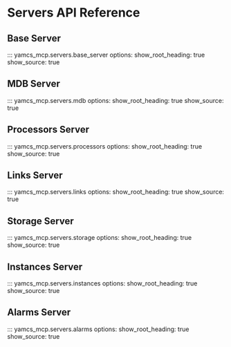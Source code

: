# Servers API Reference

## Base Server

::: yamcs_mcp.servers.base_server
    options:
      show_root_heading: true
      show_source: true

## MDB Server

::: yamcs_mcp.servers.mdb
    options:
      show_root_heading: true
      show_source: true

## Processors Server

::: yamcs_mcp.servers.processors
    options:
      show_root_heading: true
      show_source: true

## Links Server

::: yamcs_mcp.servers.links
    options:
      show_root_heading: true
      show_source: true

## Storage Server

::: yamcs_mcp.servers.storage
    options:
      show_root_heading: true
      show_source: true

## Instances Server

::: yamcs_mcp.servers.instances
    options:
      show_root_heading: true
      show_source: true

## Alarms Server

::: yamcs_mcp.servers.alarms
    options:
      show_root_heading: true
      show_source: true
